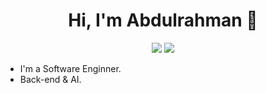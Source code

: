 <h1 align="center">Hi, I'm Abdulrahman 👋</h1>
<p align="center">
    <a href="https://www.linkedin.com/in/a-alassaf/"><img src="https://img.shields.io/badge/linkedin-%230177B5?style=flat&logo=linkedin&logoColor=white"/></a>
    <a href="https://x.com/abdulrahman_3sf"><img src="https://img.shields.io/badge/twitter-%23000000?style=flat&logo=X&logoColor=white"/></a>
  </p>

- I'm a Software Enginner.
- Back-end & AI.
